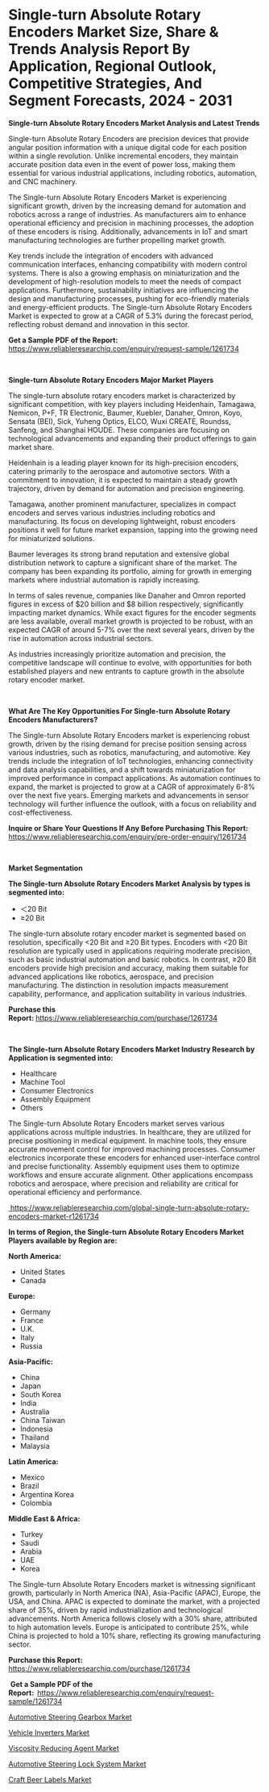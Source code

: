 <p><h1>Single-turn Absolute Rotary Encoders Market Size, Share & Trends Analysis Report By Application, Regional Outlook, Competitive Strategies, And Segment Forecasts, 2024 - 2031</h1></p><p><strong>Single-turn Absolute Rotary Encoders Market Analysis and Latest Trends</strong></p>
<p><p>Single-turn Absolute Rotary Encoders are precision devices that provide angular position information with a unique digital code for each position within a single revolution. Unlike incremental encoders, they maintain accurate position data even in the event of power loss, making them essential for various industrial applications, including robotics, automation, and CNC machinery.</p><p>The Single-turn Absolute Rotary Encoders Market is experiencing significant growth, driven by the increasing demand for automation and robotics across a range of industries. As manufacturers aim to enhance operational efficiency and precision in machining processes, the adoption of these encoders is rising. Additionally, advancements in IoT and smart manufacturing technologies are further propelling market growth.</p><p>Key trends include the integration of encoders with advanced communication interfaces, enhancing compatibility with modern control systems. There is also a growing emphasis on miniaturization and the development of high-resolution models to meet the needs of compact applications. Furthermore, sustainability initiatives are influencing the design and manufacturing processes, pushing for eco-friendly materials and energy-efficient products. The Single-turn Absolute Rotary Encoders Market is expected to grow at a CAGR of 5.3% during the forecast period, reflecting robust demand and innovation in this sector.</p></p>
<p><strong>Get a Sample PDF of the Report:&nbsp;</strong> <a href="https://www.reliableresearchiq.com/enquiry/request-sample/1261734?utm_campaign=114&utm_medium=2&utm_source=Github&utm_content=ia&utm_term=10122024&utm_id=single-turn-absolute-rotary-encoders">https://www.reliableresearchiq.com/enquiry/request-sample/1261734</a></p>
<p>&nbsp;</p>
<p><strong>Single-turn Absolute Rotary Encoders Major Market Players</strong></p>
<p><p>The single-turn absolute rotary encoders market is characterized by significant competition, with key players including Heidenhain, Tamagawa, Nemicon, P+F, TR Electronic, Baumer, Kuebler, Danaher, Omron, Koyo, Sensata (BEI), Sick, Yuheng Optics, ELCO, Wuxi CREATE, Roundss, Sanfeng, and Shanghai HOUDE. These companies are focusing on technological advancements and expanding their product offerings to gain market share.</p><p>Heidenhain is a leading player known for its high-precision encoders, catering primarily to the aerospace and automotive sectors. With a commitment to innovation, it is expected to maintain a steady growth trajectory, driven by demand for automation and precision engineering.</p><p>Tamagawa, another prominent manufacturer, specializes in compact encoders and serves various industries including robotics and manufacturing. Its focus on developing lightweight, robust encoders positions it well for future market expansion, tapping into the growing need for miniaturized solutions.</p><p>Baumer leverages its strong brand reputation and extensive global distribution network to capture a significant share of the market. The company has been expanding its portfolio, aiming for growth in emerging markets where industrial automation is rapidly increasing.</p><p>In terms of sales revenue, companies like Danaher and Omron reported figures in excess of $20 billion and $8 billion respectively, significantly impacting market dynamics. While exact figures for the encoder segments are less available, overall market growth is projected to be robust, with an expected CAGR of around 5-7% over the next several years, driven by the rise in automation across industrial sectors.</p><p>As industries increasingly prioritize automation and precision, the competitive landscape will continue to evolve, with opportunities for both established players and new entrants to capture growth in the absolute rotary encoder market.</p></p>
<p>&nbsp;</p>
<p><strong>What Are The Key Opportunities For Single-turn Absolute Rotary Encoders Manufacturers?</strong></p>
<p><p>The Single-turn Absolute Rotary Encoders market is experiencing robust growth, driven by the rising demand for precise position sensing across various industries, such as robotics, manufacturing, and automotive. Key trends include the integration of IoT technologies, enhancing connectivity and data analysis capabilities, and a shift towards miniaturization for improved performance in compact applications. As automation continues to expand, the market is projected to grow at a CAGR of approximately 6-8% over the next five years. Emerging markets and advancements in sensor technology will further influence the outlook, with a focus on reliability and cost-effectiveness.</p></p>
<p><strong>Inquire or Share Your Questions If Any Before Purchasing This Report:</strong> <a href="https://www.reliableresearchiq.com/enquiry/pre-order-enquiry/1261734?utm_campaign=114&utm_medium=2&utm_source=Github&utm_content=ia&utm_term=10122024&utm_id=single-turn-absolute-rotary-encoders">https://www.reliableresearchiq.com/enquiry/pre-order-enquiry/1261734</a></p>
<p>&nbsp;</p>
<p><strong>Market Segmentation</strong></p>
<p><strong>The Single-turn Absolute Rotary Encoders Market Analysis by types is segmented into:</strong></p>
<p><ul><li>＜20 Bit</li><li>≥20 Bit</li></ul></p>
<p><p>The single-turn absolute rotary encoder market is segmented based on resolution, specifically <20 Bit and ≥20 Bit types. Encoders with <20 Bit resolution are typically used in applications requiring moderate precision, such as basic industrial automation and basic robotics. In contrast, ≥20 Bit encoders provide high precision and accuracy, making them suitable for advanced applications like robotics, aerospace, and precision manufacturing. The distinction in resolution impacts measurement capability, performance, and application suitability in various industries.</p></p>
<p><strong>Purchase this Report:&nbsp;</strong><a href="https://www.reliableresearchiq.com/purchase/1261734?utm_campaign=114&utm_medium=2&utm_source=Github&utm_content=ia&utm_term=10122024&utm_id=single-turn-absolute-rotary-encoders">https://www.reliableresearchiq.com/purchase/1261734</a></p>
<p>&nbsp;</p>
<p><strong>The Single-turn Absolute Rotary Encoders Market Industry Research by Application is segmented into:</strong></p>
<p><ul><li>Healthcare</li><li>Machine Tool</li><li>Consumer Electronics</li><li>Assembly Equipment</li><li>Others</li></ul></p>
<p><p>The Single-turn Absolute Rotary Encoders market serves various applications across multiple industries. In healthcare, they are utilized for precise positioning in medical equipment. In machine tools, they ensure accurate movement control for improved machining processes. Consumer electronics incorporate these encoders for enhanced user-interface control and precise functionality. Assembly equipment uses them to optimize workflows and ensure accurate alignment. Other applications encompass robotics and aerospace, where precision and reliability are critical for operational efficiency and performance.</p></p>
<p><a href="https://www.reliableresearchiq.com/global-single-turn-absolute-rotary-encoders-market-r1261734?utm_campaign=114&utm_medium=2&utm_source=Github&utm_content=ia&utm_term=10122024&utm_id=single-turn-absolute-rotary-encoders">&nbsp;https://www.reliableresearchiq.com/global-single-turn-absolute-rotary-encoders-market-r1261734</a></p>
<p><strong>In terms of Region, the Single-turn Absolute Rotary Encoders Market Players available by Region are:</strong></p>
<p>
    <p> <strong> North America: </strong>
        <ul>
            <li>United States</li>
            <li>Canada</li>
        </ul>
        </p> 
    <p> <strong> Europe: </strong>
        <ul>
            <li>Germany</li>
            <li>France</li>
            <li>U.K.</li>
            <li>Italy</li>
            <li>Russia</li>
        </ul>
        </p> 
    <p> <strong> Asia-Pacific: </strong>
        <ul>
            <li>China</li>
            <li>Japan</li>
            <li>South Korea</li>
            <li>India</li>
            <li>Australia</li>
            <li>China Taiwan</li>
            <li>Indonesia</li>
            <li>Thailand</li>
            <li>Malaysia</li>
        </ul>
        </p> 
    <p> <strong> Latin America: </strong>
        <ul>
            <li>Mexico</li>
            <li>Brazil</li>
            <li>Argentina Korea</li>
            <li>Colombia</li>
        </ul>
        </p> 
    <p> <strong> Middle East & Africa: </strong>
        <ul>
            <li>Turkey</li>
            <li>Saudi</li>
            <li>Arabia</li>
            <li>UAE</li>
            <li>Korea</li>
        </ul>
    </p>
    </p>
<p><p>The Single-turn Absolute Rotary Encoders market is witnessing significant growth, particularly in North America (NA), Asia-Pacific (APAC), Europe, the USA, and China. APAC is expected to dominate the market, with a projected share of 35%, driven by rapid industrialization and technological advancements. North America follows closely with a 30% share, attributed to high automation levels. Europe is anticipated to contribute 25%, while China is projected to hold a 10% share, reflecting its growing manufacturing sector.</p></p>
<p><strong>Purchase this Report: </strong><a href="https://www.reliableresearchiq.com/purchase/1261734?utm_campaign=114&utm_medium=2&utm_source=Github&utm_content=ia&utm_term=10122024&utm_id=single-turn-absolute-rotary-encoders">https://www.reliableresearchiq.com/purchase/1261734</a></p>
<p>&nbsp;<strong>Get a Sample PDF of the Report:&nbsp;&nbsp;</strong><a href="https://www.reliableresearchiq.com/enquiry/request-sample/1261734?utm_campaign=114&utm_medium=2&utm_source=Github&utm_content=ia&utm_term=10122024&utm_id=single-turn-absolute-rotary-encoders">https://www.reliableresearchiq.com/enquiry/request-sample/1261734</a></p>
<p><strong></strong></p>
<p><p><a href="https://www.linkedin.com/pulse/automotive-steering-gearbox-market-analysis-latest-marketing-pv1se?utm_campaign=114&utm_medium=2&utm_source=Github&utm_content=ia&utm_term=10122024&utm_id=single-turn-absolute-rotary-encoders">Automotive Steering Gearbox Market</a></p><p><a href="https://www.linkedin.com/pulse/c-hannibex-sqmmf?utm_campaign=114&utm_medium=2&utm_source=Github&utm_content=ia&utm_term=10122024&utm_id=single-turn-absolute-rotary-encoders">Vehicle Inverters Market</a></p><p><a href="https://www.linkedin.com/pulse/thorough-examinati-insightronics-rah0f?utm_campaign=114&utm_medium=2&utm_source=Github&utm_content=ia&utm_term=10122024&utm_id=single-turn-absolute-rotary-encoders">Viscosity Reducing Agent Market</a></p><p><a href="https://www.linkedin.com/pulse/global-automotive-steering-lock-system-market-set-grow-despite-o2tqe?utm_campaign=114&utm_medium=2&utm_source=Github&utm_content=ia&utm_term=10122024&utm_id=single-turn-absolute-rotary-encoders">Automotive Steering Lock System Market</a></p><p><a href="https://www.linkedin.com/pulse/c-hannibex-sqmmf?utm_campaign=114&utm_medium=2&utm_source=Github&utm_content=ia&utm_term=10122024&utm_id=single-turn-absolute-rotary-encoders">Craft Beer Labels Market</a></p></p>